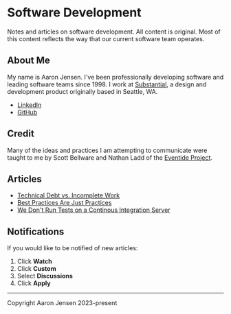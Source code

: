 # Software Development

Notes and articles on software development. All content is original. Most of
this content reflects the way that our current software team operates.

## About Me

My name is Aaron Jensen. I've been professionally developing software and
leading software teams since 1998. I work at
[Substantial](https://substantial.com/), a design and development product
originally based in Seattle, WA.

- [LinkedIn](https://www.linkedin.com/in/aaronjensen/)
- [GitHub](https://github.com/aaronjensen)

## Credit

Many of the ideas and practices I am attempting to communicate were taught to me
by Scott Bellware and Nathan Ladd of the [Eventide
Project](https://eventide-project.org/).

## Articles

- [Technical Debt vs. Incomplete Work](technical-debt-vs-incomplete-work.md)
- [Best Practices Are Just Practices](best-practices.md)
- [We Don't Run Tests on a Continous Integration Server](continuous-integration.md)

## Notifications

If you would like to be notified of new articles:

1. Click **Watch**
2. Click **Custom**
3. Select **Discussions**
4. Click **Apply**

---

Copyright Aaron Jensen 2023-present
